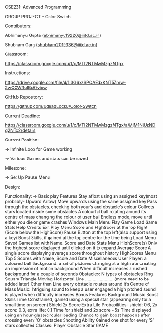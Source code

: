 CSE231: Advanced Programming

GROUP PROJECT - Color Switch

Contributors:

Abhimanyu Gupta (abhimanyu19226@iiitd.ac.in)

Shubham Garg (shubham2019336@iiitd.ac.in)

Classroom:

https://classroom.google.com/u/1/c/MTI2NTMwMzgzMTgx

Instructions:

https://drive.google.com/file/d/1I3G6xzSPOAEdxKNT5Zmw-2wCCWRuIBu6/view

GitHub Repository:

https://github.com/0deadLock0/Color-Switch

Current Deadline:

https://classroom.google.com/u/1/c/MTI2NTMwMzgzMTgx/a/MjM1NjUzNDg2NTc2/details

Current Position:

-> Infinite Loop for Game working

-> Various Games and stats can be saved

Milestone:

-> Set Up Pause Menu


Design:

Functionality:
-> Basic play Features
Stay afloat using an assigned key(most probably- Upward Arrow)
Move upwards using the same assigned key
Pass through the obstacles, checking both your’s and obstacle’s colour
Collects stars located inside some obstacles
A colourful ball rotating around its centre of mass changing the colour of user ball
Endless mode, move until either you die or game crashes
Windows
Main Menu
Play Game
Load Game
Stats
Help
Credits
Exit
Play Menu
Score and HighScore at the top Right (Score below the HighScore)
Pause Button at the top left(also support using a key)
Boost Skills, if gained at the top centre for the time being 
Load Menu
Saved Games list with Name, Score and Date
Stats Menu
HighScore(s)
Only the highest score displayed until clicked on it to expand
Average Score
A single score displaying average score throughout history
HighScores Menu
Top 5 Scores with Name, Score and Date
Miscellaneous
User Player: a coloured ball
Background: a set of pictures changing at a high rate creating an impression of motion background
When difficult increases a rushed background for a couple of seconds
Obstacles:
N types of obstacles
Ring
Square
Triangle
Moving Horizontal Line
……………………(more need to be added later)
Other than Line every obstacle rotates around it’s Centre of Mass
Music:
Intriguing sound to keep a user engaged
a high pitched sound is played when difficulty increases
Bonus Features
Background Music
Boost Skills
Time Constrained, gained using a special star (appearing only for a small time on screen)
Shield
2x Score
Extra Life
Probabilities- shield: 0.6, 2x score: 0.3, extra life: 0.1
Time for shield and 2x score - 5s
Time displayed using an hour-glass/circular loading 
Chance to gain boost happens after crossing every ‘O’ obstacles
Shooting Ability
Gained one shot for every ‘S’ stars collected
Classes:
Player
Obstacle
Star
GAME

